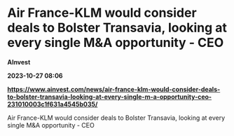 # Air France-KLM would consider deals to Bolster Transavia, looking at every single M&A opportunity - CEO
**AInvest**

**2023-10-27 08:06**

**https://www.ainvest.com/news/air-france-klm-would-consider-deals-to-bolster-transavia-looking-at-every-single-m-a-opportunity-ceo-231010003c1f631a4545b035/**

Air France-KLM would consider deals to Bolster Transavia, looking at every single M&A opportunity - CEO